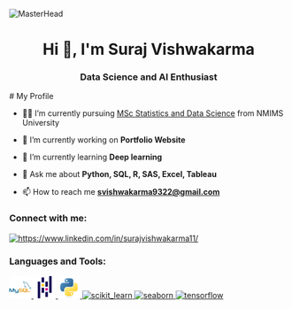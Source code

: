 ![MasterHead](https://media.tenor.com/f0cKyHniahEAAAAd/background-khaoticfuture.gif)
<h1 align="center">Hi 👋, I'm Suraj Vishwakarma</h1>
<h3 align="center">Data Science and AI Enthusiast</h3>
# My Profile

- 👨‍🏭 I’m currently pursuing [MSc Statistics and Data Science](https://mathematics.nmims.edu/academics/programs/msc/statistics/) from NMIMS University

- 🔭 I’m currently working on **Portfolio Website**

- 🌱 I’m currently learning **Deep learning**

- 💬 Ask me about **Python, SQL, R, SAS, Excel, Tableau**

- 📫 How to reach me **svishwakarma9322@gmail.com**

<h3 align="left">Connect with me:</h3>
<p align="left">
<a href="https://linkedin.com/in/surajvishwakarma11/" target="blank"><img align="center" src="https://raw.githubusercontent.com/rahuldkjain/github-profile-readme-generator/master/src/images/icons/Social/linked-in-alt.svg" alt="https://www.linkedin.com/in/surajvishwakarma11/" height="30" width="40" /></a>
</p>

<h3 align="left">Languages and Tools:</h3>
<p align="left"> <a href="https://www.mysql.com/" target="_blank" rel="noreferrer"> <img src="https://raw.githubusercontent.com/devicons/devicon/master/icons/mysql/mysql-original-wordmark.svg" alt="mysql" width="40" height="40"/> </a> <a href="https://pandas.pydata.org/" target="_blank" rel="noreferrer"> <img src="https://raw.githubusercontent.com/devicons/devicon/2ae2a900d2f041da66e950e4d48052658d850630/icons/pandas/pandas-original.svg" alt="pandas" width="40" height="40"/> </a> <a href="https://www.python.org" target="_blank" rel="noreferrer"> <img src="https://raw.githubusercontent.com/devicons/devicon/master/icons/python/python-original.svg" alt="python" width="40" height="40"/> </a> <a href="https://scikit-learn.org/" target="_blank" rel="noreferrer"> <img src="https://upload.wikimedia.org/wikipedia/commons/0/05/Scikit_learn_logo_small.svg" alt="scikit_learn" width="40" height="40"/> </a> <a href="https://seaborn.pydata.org/" target="_blank" rel="noreferrer"> <img src="https://seaborn.pydata.org/_images/logo-mark-lightbg.svg" alt="seaborn" width="40" height="40"/> </a> <a href="https://www.tensorflow.org" target="_blank" rel="noreferrer"> <img src="https://www.vectorlogo.zone/logos/tensorflow/tensorflow-icon.svg" alt="tensorflow" width="40" height="40"/> </a> </p>

